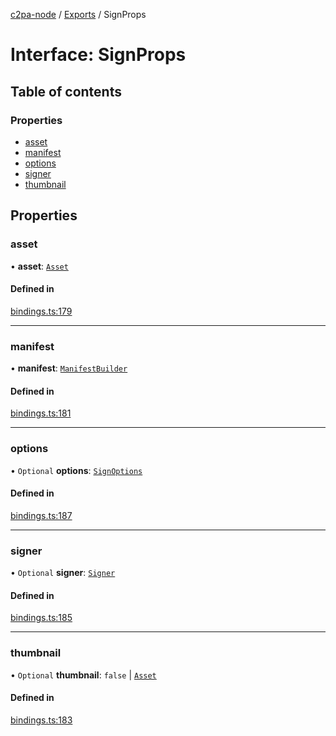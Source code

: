 [c2pa-node](../README.md) / [Exports](../modules.md) / SignProps

# Interface: SignProps

## Table of contents

### Properties

- [asset](SignProps.md#asset)
- [manifest](SignProps.md#manifest)
- [options](SignProps.md#options)
- [signer](SignProps.md#signer)
- [thumbnail](SignProps.md#thumbnail)

## Properties

### asset

• **asset**: [`Asset`](Asset.md)

#### Defined in

[bindings.ts:179](https://github.com/contentauth/c2pa-node/blob/8f4a321/js-src/bindings.ts#L179)

___

### manifest

• **manifest**: [`ManifestBuilder`](../classes/ManifestBuilder.md)

#### Defined in

[bindings.ts:181](https://github.com/contentauth/c2pa-node/blob/8f4a321/js-src/bindings.ts#L181)

___

### options

• `Optional` **options**: [`SignOptions`](SignOptions.md)

#### Defined in

[bindings.ts:187](https://github.com/contentauth/c2pa-node/blob/8f4a321/js-src/bindings.ts#L187)

___

### signer

• `Optional` **signer**: [`Signer`](../modules.md#signer)

#### Defined in

[bindings.ts:185](https://github.com/contentauth/c2pa-node/blob/8f4a321/js-src/bindings.ts#L185)

___

### thumbnail

• `Optional` **thumbnail**: ``false`` \| [`Asset`](Asset.md)

#### Defined in

[bindings.ts:183](https://github.com/contentauth/c2pa-node/blob/8f4a321/js-src/bindings.ts#L183)
